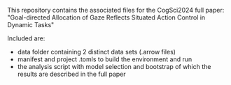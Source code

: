 This repository contains the associated files for the CogSci2024 full paper: "Goal-directed Allocation of Gaze Reflects Situated Action Control in Dynamic Tasks"

Included are:
- data folder containing 2 distinct data sets (.arrow files)
- manifest and project .tomls to build the environment and run
- the analysis script with model selection and bootstrap of which the results are described in the full paper
